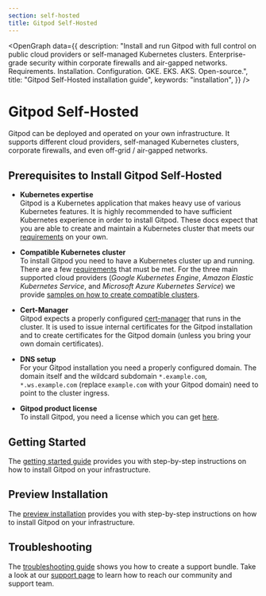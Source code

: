 ```yaml
---
section: self-hosted
title: Gitpod Self-Hosted
---
```


<script context="module">
  export const prerender = true;
</script>
<script lang="ts">
  import OpenGraph from "$lib/components/open-graph.svelte";
</script>

<OpenGraph
data={{
    description:
      "Install and run Gitpod with full control on public cloud providers or self-managed Kubernetes clusters. Enterprise-grade security within corporate firewalls and air-gapped networks. Requirements. Installation. Configuration. GKE. EKS. AKS. Open-source.",
    title: "Gitpod Self-Hosted installation guide",
    keywords: "installation",
  }}
/>

# Gitpod Self-Hosted

Gitpod can be deployed and operated on your own infrastructure. It supports different cloud providers, self-managed Kubernetes clusters, corporate firewalls, and even off-grid / air-gapped networks.

## Prerequisites to Install Gitpod Self-Hosted

- **Kubernetes expertise** <br />
  Gitpod is a Kubernetes application that makes heavy use of various Kubernetes features. It is highly recommended to have sufficient Kubernetes experience in order to install Gitpod. These docs expect that you are able to create and maintain a Kubernetes cluster that meets our [requirements](./latest/cluster-set-up) on your own.

- **Compatible Kubernetes cluster** <br />
  To install Gitpod you need to have a Kubernetes cluster up and running. There are a few [requirements](./latest/cluster-set-up) that must be met. For the three main supported cloud providers (_Google Kubernetes Engine_, _Amazon Elastic Kubernetes Service_, and _Microsoft Azure Kubernetes Service_) we provide [samples on how to create compatible clusters](./latest/cluster-set-up#cluster-set-up-guides).

- **Cert-Manager** <br />
  Gitpod expects a properly configured [cert-manager](https://cert-manager.io/) that runs in the cluster. It is used to issue internal certificates for the Gitpod installation and to create certificates for the Gitpod domain (unless you bring your own domain certificates).

- **DNS setup** <br />
  For your Gitpod installation you need a properly configured domain. The domain itself and the wildcard subdomain `*.example.com`, `*.ws.example.com` (replace `example.com` with your Gitpod domain) need to point to the cluster ingress.

- **Gitpod product license** <br />
  To install Gitpod, you need a license which you can get [here](/community-license).

## Getting Started

The [getting started guide](./latest/getting-started) provides you with step-by-step instructions on how to install Gitpod on your infrastructure.

## Preview Installation

The [preview installation](./latest/preview-install) provides you with step-by-step instructions on how to install Gitpod on your infrastructure.

<!-- ## Advanced Installation

You want to use your own database, registry, object storage, or source control management system? Gitpod should be run in an air-gap network? The [advanced installation page](./latest/advanced) provides you with more information on how to install and configure Gitpod. The page “[required components](./latest/required-components)” gives you an overview of compatible 3rd-party products like databases, registries, and source control management systems. -->

## Troubleshooting

The [troubleshooting guide](./latest/troubleshooting) shows you how to create a support bundle. Take a look at our [support page](/support) to learn how to reach our community and support team.
